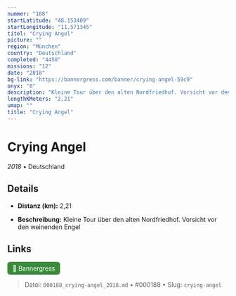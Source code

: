 ```yaml
---
nummer: "188"
startLatitude: "48.153409"
startLongitude: "11.571345"
titel: "Crying Angel"
picture: ""
region: "München"
country: "Deutschland"
completed: "4458"
missions: "12"
date: "2018"
bg-link: "https://bannergress.com/banner/crying-angel-59c9"
onyx: "0"
description: "Kleine Tour über den alten Nordfriedhof. Vorsicht vor den weinenden Engel"
lengthKMeters: "2,21"
umap: ""
title: "Crying Angel"
---
```

# Crying Angel

*2018* • Deutschland



## Details
- **Distanz (km):** 2,21



- **Beschreibung:** Kleine Tour über den alten Nordfriedhof. Vorsicht vor den weinenden Engel


## Links
<div style="margin-top: 0.5em;">
<a href="https://bannergress.com/banner/crying-angel-59c9" target="_blank" style="display:inline-block;margin-right:8px;padding:6px 12px;background-color:#3c8b3c;color:white;text-decoration:none;border-radius:6px;">🔗 Bannergress</a>

</div>


> Datei: `000188_crying-angel_2018.md` • #000188 • Slug: `crying-angel`
